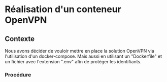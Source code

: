 # Réalisation d'un conteneur OpenVPN
## Contexte
Nous avons décider de vouloir mettre en place la solution OpenVPN via l'utilisation d'un docker-compose. Mais aussi en utilisant un "Dockerfile" et un fichier avec l'extension ".env" afin de protéger les identifiants.

### Procédure
